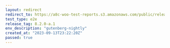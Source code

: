 ```yaml
---
layout: redirect
redirect_to: https://a8c-woo-test-reports.s3.amazonaws.com/public/release/8.2.0-a.1/gutenberg-nightly/e2e/index.html
test_type: e2e
release_tag: 8.2.0-a.1
env_description: "gutenberg-nightly"
created_at: "2023-09-13T23:22:20Z"
passed: true
---
```

